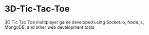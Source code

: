 # 3D-Tic-Tac-Toe
3D Tic Tac Toe multiplayer game developed using Socket.io, Node.js, MongoDB, and other web development tools 
